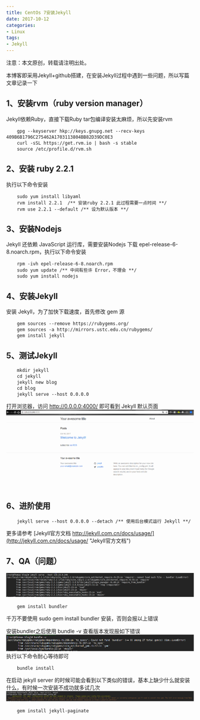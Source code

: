 ```yaml
---
title: CentOs 7安装Jekyll 
date: 2017-10-12
categories:
- Linux
tags:
- Jekyll
---
```


注意：本文原创，转载请注明出处。

本博客即采用Jekyll+github搭建，在安装Jekyll过程中遇到一些问题，所以写篇文章记录一下

<!-- more -->

## 1、安装rvm（ruby version manager）
Jekyll依赖Ruby，直接下载Ruby tar包编译安装太麻烦，所以先安装rvm
```she&#39;ll
    gpg --keyserver hkp://keys.gnupg.net --recv-keys 409B6B1796C275462A1703113804BB82D39DC0E3
    curl -sSL https://get.rvm.io | bash -s stable
    source /etc/profile.d/rvm.sh
```

## 2、安装 ruby 2.2.1
执行以下命令安装
```she&#39;ll
    sudo yum install libyaml  
    rvm install 2.2.1  /** 安装ruby 2.2.1 此过程需要一点时间 **/
    rvm use 2.2.1 --default /** 设为默认版本 **/
```

## 3、安装Nodejs
Jekyll 还依赖 JavaScript 运行库，需要安装Nodejs
下载 epel-release-6-8.noarch.rpm，执行以下命令安装
```she&#39;ll
    rpm -ivh epel-release-6-8.noarch.rpm
    sudo yum update /** 中间有些许 Error，不理会 **/
    sudo yum install nodejs
```

## 4、安装Jekyll
安装 Jekyll，为了加快下载速度，首先修改 gem 源
```she&#39;ll
    gem sources --remove https://rubygems.org/
    gem sources -a http://mirrors.ustc.edu.cn/rubygems/
    gem install jekyll
```

## 5、测试Jekyll
```she&#39;ll
    mkdir jekyll
    cd jekyll
    jekyll new blog
    cd blog
    jekyll serve --host 0.0.0.0
```
打开浏览器，访问 http://0.0.0.0:4000/ 即可看到 Jekyll 默认页面
![plot of chunk jekyll](/images/jekyll.png)


## 6、进阶使用
```she&#39;ll
    jekyll serve --host 0.0.0.0 --detach /** 使用后台模式运行 Jekyll **/
```
更多请参考 [Jekyll官方文档 http://jekyll.com.cn/docs/usage/](http://jekyll.com.cn/docs/usage/ "Jekyll官方文档")


## 7、QA（问题）

![plot of chunk bundler](/images/bundler.png)

```she&#39;ll
    gem install bundler
```
千万不要使用 sudo gem install bundler 安装，否则会报以上错误


安装bundler之后使用 bundle -v 查看版本发现报如下错误
![plot of chunk bundler_error](/images/bundler_error.png)
执行以下命令耐心等待即可
```she&#39;ll
    bundle install
```


在启动 jekyll server 的时候可能会看到以下类似的错误，基本上缺少什么就安装什么，有时候一次安装不成功就多试几次
![plot of chunk jekyll-paginate](/images/jekyll-paginate.png)
```she&#39;ll
    gem install jekyll-paginate
```